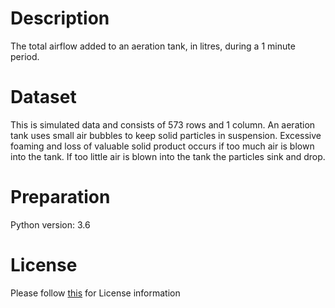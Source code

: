 # Description
The total airflow added to an aeration tank, in litres, during a 1 minute period.

# Dataset
This is simulated data and consists of 573 rows and 1 column. An aeration tank uses small air bubbles to keep solid particles in suspension. Excessive foaming and loss of valuable solid product occurs if too much air is blown into the tank. If too little air is blown into the tank the particles sink and drop.

# Preparation
Python version: 3.6 

# License
Please follow [this](https://creativecommons.org/licenses/by-sa/4.0/) for License information
